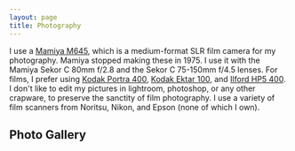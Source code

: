 ```yaml
---
layout: page
title: Photography
---
```


I use a <a href="http://camera-wiki.org/wiki/Mamiya_M645" target="_blank">Mamiya M645</a>, which is a medium-format SLR film camera for my photography. Mamiya stopped making these in 1975. I use it with the Mamiya Sekor C 80mm f/2.8 and the Sekor C 75-150mm f/4.5 lenses. For films, I prefer using <a href="https://grainsandsuch.co/kodak-portra-400-35-120">Kodak Portra 400</a>, <a href="https://www.analog.cafe/r/kodak-ektar-100-film-review-59np">Kodak Ektar 100</a>, and <a href="https://www.shopmoment.com/reviews/ilford-hp5-400-film-review">Ilford HP5 400</a>. I don't like to edit my pictures in lightroom, photoshop, or any other crapware, to preserve the sanctity of film photography. I use a variety of film scanners from Noritsu, Nikon, and Epson (none of which I own).


## Photo Gallery

<style>
/* Grid Layout */
.image-grid {
  display: grid;
  grid-template-columns: repeat(auto-fill, minmax(250px, 1fr));
  grid-gap: 10px;
  margin: 20px 0;
}

.image-item {
  overflow: hidden;
  position: relative;
  height: 0;
  padding-bottom: 75%; /* 4:3 Aspect Ratio */
  background-color: #f5f5f5;
  cursor: pointer;
  transition: transform 0.3s ease;
}

.image-item:hover {
  transform: scale(1.03);
}

.image-item img {
  position: absolute;
  top: 0;
  left: 0;
  width: 100%;
  height: 100%;
  object-fit: cover;
  transition: opacity 0.3s ease;
}

/* Modal Styles */
.modal {
  display: none;
  position: fixed;
  z-index: 1000;
  top: 0;
  left: 0;
  width: 100%;
  height: 100%;
  background-color: rgba(0, 0, 0, 0.9);
  overflow: hidden;
}

.modal-content {
  position: relative;
  margin: auto;
  display: flex;
  justify-content: center;
  align-items: center;
  height: 100%;
  max-width: 90%;
}

.modal-image {
  max-height: 90vh;
  max-width: 90%;
  object-fit: contain;
}

.close {
  position: absolute;
  top: 15px;
  right: 25px;
  color: #f1f1f1;
  font-size: 40px;
  font-weight: bold;
  transition: 0.3s;
  z-index: 1001;
}

.close:hover,
.close:focus {
  color: #bbb;
  text-decoration: none;
  cursor: pointer;
}

.prev,
.next {
  position: absolute;
  top: 50%;
  transform: translateY(-50%);
  padding: 16px;
  color: white;
  font-weight: bold;
  font-size: 30px;
  transition: 0.6s ease;
  border-radius: 0 3px 3px 0;
  user-select: none;
  background-color: rgba(0, 0, 0, 0.3);
  z-index: 1001;
}

.next {
  right: 0;
  border-radius: 3px 0 0 3px;
}

.prev {
  left: 0;
}

.prev:hover,
.next:hover {
  background-color: rgba(0, 0, 0, 0.8);
}

/* Responsive Adjustments */
@media (max-width: 768px) {
  .image-grid {
    grid-template-columns: repeat(auto-fill, minmax(150px, 1fr));
  }
  
  .prev,
  .next {
    font-size: 20px;
    padding: 10px;
  }
  
  .close {
    font-size: 30px;
  }
}
</style>

<div class="image-grid" id="imageGrid">
  <!-- Images will be loaded here via JavaScript -->
</div>

<!-- Modal for displaying full-size images -->
<div id="imageModal" class="modal">
  <span class="close" onclick="closeModal()">&times;</span>
  <a class="prev" onclick="changeImage(-1)">&#10094;</a>
  <div class="modal-content">
    <img class="modal-image" id="modalImage">
  </div>
  <a class="next" onclick="changeImage(1)">&#10095;</a>
</div>

<script>
// Sample image data - replace with your actual images
const images = [
  'https://raw.githubusercontent.com/kingroryg/lprimeroo.github.io/refs/heads/master/assets/000047990002.jpg',
  'https://via.placeholder.com/1200x800?text=Photo+2',
  'https://via.placeholder.com/1200x800?text=Photo+3',
];

let currentIndex = 0;
const imageGrid = document.getElementById('imageGrid');
const modal = document.getElementById('imageModal');
const modalImage = document.getElementById('modalImage');

// Create image grid
function createImageGrid() {
  images.forEach((imageUrl, index) => {
    const imageItem = document.createElement('div');
    imageItem.className = 'image-item';
    imageItem.dataset.index = index;
    
    const img = document.createElement('img');
    img.dataset.src = imageUrl; // Use data-src for lazy loading
    img.alt = 'Photo ' + (index + 1);
    
    imageItem.appendChild(img);
    imageItem.addEventListener('click', () => openModal(index));
    imageGrid.appendChild(imageItem);
  });
  
  // Initialize lazy loading
  lazyLoadImages();
}

// Lazy loading implementation
function lazyLoadImages() {
  const lazyImages = document.querySelectorAll('.image-item img[data-src]');
  
  if ('IntersectionObserver' in window) {
    const imageObserver = new IntersectionObserver((entries, observer) => {
      entries.forEach(entry => {
        if (entry.isIntersecting) {
          const img = entry.target;
          // Create a low-res version for the thumbnail by adding size parameters
          const thumbnailUrl = img.dataset.src.includes('?') ? 
            img.dataset.src + '&size=300x200' : 
            img.dataset.src + '?size=300x200';
          img.src = thumbnailUrl;
          img.removeAttribute('data-src');
          imageObserver.unobserve(img);
        }
      });
    });
    
    lazyImages.forEach(img => imageObserver.observe(img));
  } else {
    // Fallback for browsers that don't support IntersectionObserver
    lazyImages.forEach(img => {
      const thumbnailUrl = img.dataset.src.includes('?') ? 
        img.dataset.src + '&size=300x200' : 
        img.dataset.src + '?size=300x200';
      img.src = thumbnailUrl;
      img.removeAttribute('data-src');
    });
  }
}

// Open modal with image
function openModal(index) {
  currentIndex = index;
  modal.style.display = 'block';
  updateModalImage();
}

// Close modal
function closeModal() {
  modal.style.display = 'none';
}

// Change image in modal
function changeImage(step) {
  currentIndex = (currentIndex + step + images.length) % images.length;
  updateModalImage();
}

// Update modal image
function updateModalImage() {
  // Load the full-size image
  modalImage.src = images[currentIndex];
}

// Close modal when clicking outside the image
window.addEventListener('click', (event) => {
  if (event.target === modal) {
    closeModal();
  }
});

// Handle keyboard navigation
window.addEventListener('keydown', (event) => {
  if (modal.style.display === 'block') {
    if (event.key === 'ArrowLeft') {
      changeImage(-1);
    } else if (event.key === 'ArrowRight') {
      changeImage(1);
    } else if (event.key === 'Escape') {
      closeModal();
    }
  }
});

// Initialize the image grid when the page loads
document.addEventListener('DOMContentLoaded', createImageGrid);

// Initialize lazy loading on scroll
window.addEventListener('scroll', lazyLoadImages);

// Initialize on page load regardless of DOMContentLoaded state
if (document.readyState === 'loading') {
  document.addEventListener('DOMContentLoaded', createImageGrid);
} else {
  createImageGrid();
}
</script>
